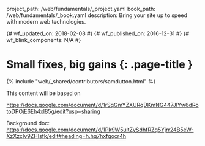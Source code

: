 project_path: /web/fundamentals/_project.yaml
book_path: /web/fundamentals/_book.yaml
description: Bring your site up to speed with modern web technologies.

{# wf_updated_on: 2018-02-08 #}
{# wf_published_on: 2016-12-31 #}
{# wf_blink_components: N/A #}

# Small fixes, big gains {: .page-title }

{% include "web/_shared/contributors/samdutton.html" %}

This content will be based on

https://docs.google.com/document/d/1rSqGmYZXURqDKmNG447JlYw6dRotoDPOjE6Eh4xl85g/edit?usp=sharing

Background doc:  https://docs.google.com/document/d/1Pk9W5uitZySdhfRZq5Yjrr24B5eW-XzXzcIv9ZHIsfk/edit#heading=h.hq7hxfqocr4h
